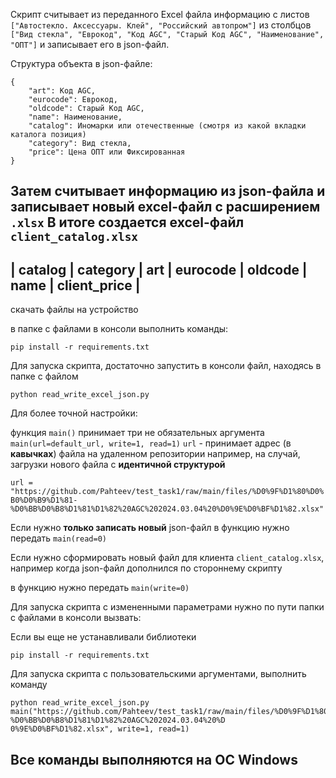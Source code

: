 Скрипт считывает из переданного Excel файла информацию с листов `["Автостекло. Аксессуары. Клей", "Российский автопром"]`
из столбцов `["Вид стекла", "Еврокод", "Код AGC", "Старый Код AGC", "Наименование", "ОПТ"]` и записывает его в json-файл.

Структура объекта в json-файле:

    {
        "art": Код AGC,
        "eurocode": Еврокод,
        "oldcode": Старый Код AGC,
        "name": Наименование,
        "catalog": Иномарки или отечественные (смотря из какой вкладки каталога позиция)
        "category": Вид стекла,
        "price": Цена ОПТ или Фиксированная
    }

Затем считывает информацию из json-файла и записывает новый excel-файл с расширением `.xlsx` 
В итоге создается excel-файл `client_catalog.xlsx`
-----------------------------------------------------------------------
| catalog | category | art | eurocode | oldcode | name | client_price |
-----------------------------------------------------------------------

скачать файлы на устройство

в папке с файлами в консоли выполнить команды:

    pip install -r requirements.txt

Для запуска скрипта, достаточно запустить в консоли файл, находясь в папке с файлом

    python read_write_excel_json.py

Для более точной настройки:

функция `main()` принимает три не обязательных аргумента `main(url=default_url, write=1, read=1)`
`url` - принимает адрес (в **кавычках**) файла на удаленном репозитории например, на случай, загрузки нового файла с **идентичной структурой** 

`url = "https://github.com/Pahteev/test_task1/raw/main/files/%D0%9F%D1%80%D0%B0%D0%B9%D1%81-%D0%BB%D0%B8%D1%81%D1%82%20AGC%202024.03.04%20%D0%9E%D0%BF%D1%82.xlsx"`

Если нужно **только записать новый** json-файл в функцию нужно передать `main(read=0)`

Если нужно сформировать новый файл для клиента `client_catalog.xlsx`, например когда json-файл дополнился по стороннему скрипту

в функцию нужно передать `main(write=0)`

Для запуска скрипта с измененными параметрами нужно по пути папки с файлами в консоли вызвать:

Если вы еще не устанавливали библиотеки 

    pip install -r requirements.txt

Для запуска скрипта с пользовательскими аргументами, выполнить команду 

    python read_write_excel_json.py main("https://github.com/Pahteev/test_task1/raw/main/files/%D0%9F%D1%80%D0%B0%D0%B9%D1%81-%D0%BB%D0%B8%D1%81%D1%82%20AGC%202024.03.04%20%D
    0%9E%D0%BF%D1%82.xlsx", write=1, read=1)

## Все команды выполняются на ОС Windows